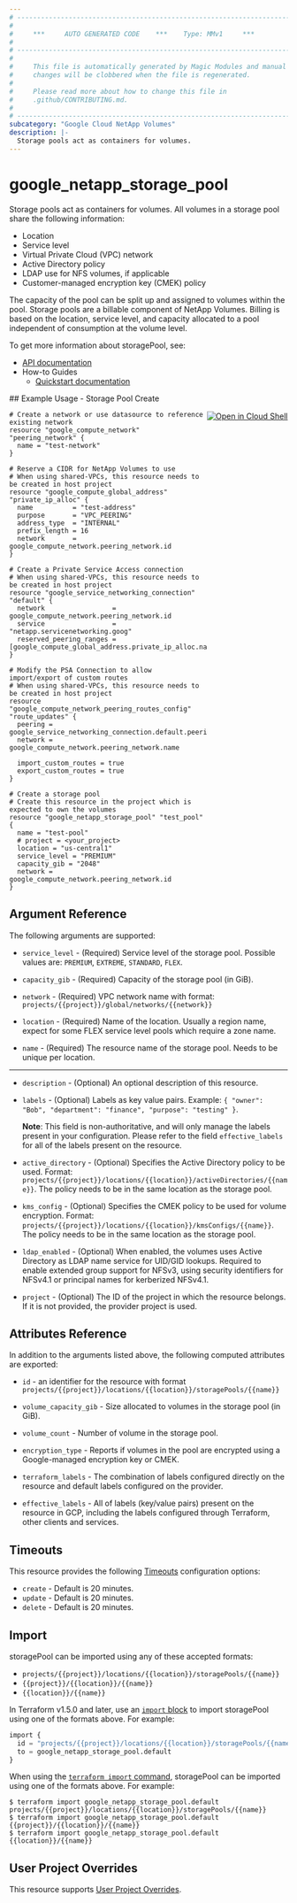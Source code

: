 ```yaml
---
# ----------------------------------------------------------------------------
#
#     ***     AUTO GENERATED CODE    ***    Type: MMv1     ***
#
# ----------------------------------------------------------------------------
#
#     This file is automatically generated by Magic Modules and manual
#     changes will be clobbered when the file is regenerated.
#
#     Please read more about how to change this file in
#     .github/CONTRIBUTING.md.
#
# ----------------------------------------------------------------------------
subcategory: "Google Cloud NetApp Volumes"
description: |-
  Storage pools act as containers for volumes.
---
```


# google_netapp_storage_pool

Storage pools act as containers for volumes. All volumes in a storage pool share the following information:
* Location
* Service level
* Virtual Private Cloud (VPC) network
* Active Directory policy
* LDAP use for NFS volumes, if applicable
* Customer-managed encryption key (CMEK) policy

The capacity of the pool can be split up and assigned to volumes within the pool. Storage pools are a billable
component of NetApp Volumes. Billing is based on the location, service level, and capacity allocated to a pool
independent of consumption at the volume level.


To get more information about storagePool, see:

* [API documentation](https://cloud.google.com/netapp/volumes/docs/reference/rest/v1/projects.locations.storagePools)
* How-to Guides
    * [Quickstart documentation](https://cloud.google.com/netapp/volumes/docs/get-started/quickstarts/create-storage-pool)

<div class = "oics-button" style="float: right; margin: 0 0 -15px">
  <a href="https://console.cloud.google.com/cloudshell/open?cloudshell_git_repo=https%3A%2F%2Fgithub.com%2Fterraform-google-modules%2Fdocs-examples.git&cloudshell_image=gcr.io%2Fcloudshell-images%2Fcloudshell%3Alatest&cloudshell_print=.%2Fmotd&cloudshell_tutorial=.%2Ftutorial.md&cloudshell_working_dir=Storage_pool_create&open_in_editor=main.tf" target="_blank">
    <img alt="Open in Cloud Shell" src="//gstatic.com/cloudssh/images/open-btn.svg" style="max-height: 44px; margin: 32px auto; max-width: 100%;">
  </a>
</div>
## Example Usage - Storage Pool Create


```hcl
# Create a network or use datasource to reference existing network
resource "google_compute_network" "peering_network" {
  name = "test-network"
}

# Reserve a CIDR for NetApp Volumes to use
# When using shared-VPCs, this resource needs to be created in host project
resource "google_compute_global_address" "private_ip_alloc" {
  name          = "test-address"
  purpose       = "VPC_PEERING"
  address_type  = "INTERNAL"
  prefix_length = 16
  network       = google_compute_network.peering_network.id
}

# Create a Private Service Access connection
# When using shared-VPCs, this resource needs to be created in host project
resource "google_service_networking_connection" "default" {
  network                 = google_compute_network.peering_network.id
  service                 = "netapp.servicenetworking.goog"
  reserved_peering_ranges = [google_compute_global_address.private_ip_alloc.name]
}

# Modify the PSA Connection to allow import/export of custom routes
# When using shared-VPCs, this resource needs to be created in host project
resource "google_compute_network_peering_routes_config" "route_updates" {
  peering = google_service_networking_connection.default.peering
  network = google_compute_network.peering_network.name

  import_custom_routes = true
  export_custom_routes = true
}

# Create a storage pool
# Create this resource in the project which is expected to own the volumes
resource "google_netapp_storage_pool" "test_pool" {
  name = "test-pool"
  # project = <your_project>
  location = "us-central1"
  service_level = "PREMIUM"
  capacity_gib = "2048"
  network = google_compute_network.peering_network.id
}
```

## Argument Reference

The following arguments are supported:


* `service_level` -
  (Required)
  Service level of the storage pool.
  Possible values are: `PREMIUM`, `EXTREME`, `STANDARD`, `FLEX`.

* `capacity_gib` -
  (Required)
  Capacity of the storage pool (in GiB).

* `network` -
  (Required)
  VPC network name with format: `projects/{{project}}/global/networks/{{network}}`

* `location` -
  (Required)
  Name of the location. Usually a region name, expect for some FLEX service level pools which require a zone name.

* `name` -
  (Required)
  The resource name of the storage pool. Needs to be unique per location.


- - -


* `description` -
  (Optional)
  An optional description of this resource.

* `labels` -
  (Optional)
  Labels as key value pairs. Example: `{ "owner": "Bob", "department": "finance", "purpose": "testing" }`.

  **Note**: This field is non-authoritative, and will only manage the labels present in your configuration.
  Please refer to the field `effective_labels` for all of the labels present on the resource.

* `active_directory` -
  (Optional)
  Specifies the Active Directory policy to be used. Format: `projects/{{project}}/locations/{{location}}/activeDirectories/{{name}}`.
  The policy needs to be in the same location as the storage pool.

* `kms_config` -
  (Optional)
  Specifies the CMEK policy to be used for volume encryption. Format: `projects/{{project}}/locations/{{location}}/kmsConfigs/{{name}}`.
  The policy needs to be in the same location as the storage pool.

* `ldap_enabled` -
  (Optional)
  When enabled, the volumes uses Active Directory as LDAP name service for UID/GID lookups. Required to enable extended group support for NFSv3,
  using security identifiers for NFSv4.1 or principal names for kerberized NFSv4.1.

* `project` - (Optional) The ID of the project in which the resource belongs.
    If it is not provided, the provider project is used.


## Attributes Reference

In addition to the arguments listed above, the following computed attributes are exported:

* `id` - an identifier for the resource with format `projects/{{project}}/locations/{{location}}/storagePools/{{name}}`

* `volume_capacity_gib` -
  Size allocated to volumes in the storage pool (in GiB).

* `volume_count` -
  Number of volume in the storage pool.

* `encryption_type` -
  Reports if volumes in the pool are encrypted using a Google-managed encryption key or CMEK.

* `terraform_labels` -
  The combination of labels configured directly on the resource
   and default labels configured on the provider.

* `effective_labels` -
  All of labels (key/value pairs) present on the resource in GCP, including the labels configured through Terraform, other clients and services.


## Timeouts

This resource provides the following
[Timeouts](https://developer.hashicorp.com/terraform/plugin/sdkv2/resources/retries-and-customizable-timeouts) configuration options:

- `create` - Default is 20 minutes.
- `update` - Default is 20 minutes.
- `delete` - Default is 20 minutes.

## Import


storagePool can be imported using any of these accepted formats:

* `projects/{{project}}/locations/{{location}}/storagePools/{{name}}`
* `{{project}}/{{location}}/{{name}}`
* `{{location}}/{{name}}`


In Terraform v1.5.0 and later, use an [`import` block](https://developer.hashicorp.com/terraform/language/import) to import storagePool using one of the formats above. For example:

```tf
import {
  id = "projects/{{project}}/locations/{{location}}/storagePools/{{name}}"
  to = google_netapp_storage_pool.default
}
```

When using the [`terraform import` command](https://developer.hashicorp.com/terraform/cli/commands/import), storagePool can be imported using one of the formats above. For example:

```
$ terraform import google_netapp_storage_pool.default projects/{{project}}/locations/{{location}}/storagePools/{{name}}
$ terraform import google_netapp_storage_pool.default {{project}}/{{location}}/{{name}}
$ terraform import google_netapp_storage_pool.default {{location}}/{{name}}
```

## User Project Overrides

This resource supports [User Project Overrides](https://registry.terraform.io/providers/hashicorp/google/latest/docs/guides/provider_reference#user_project_override).
